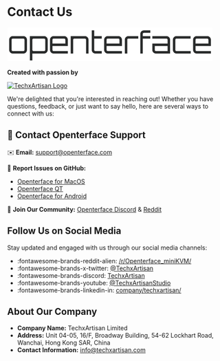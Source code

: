 # **Contact Us**  

![Openterface Logo](images/openterface.png)  

**Created with passion by**  

[![TechxArtisan Logo](https://techxartisan.com/images/techxartisan-company-black.png)](https://techxartisan.com)  

We're delighted that you're interested in reaching out! Whether you have questions, feedback, or just want to say hello, here are several ways to connect with us:  

## **📧 Contact Openterface Support**  
✉️ **Email:** [support@openterface.com](mailto:support@openterface.com)  

📂 **Report Issues on GitHub:**  
- [Openterface for MacOS](https://github.com/TechxArtisanStudio/Openterface_MacOS/issues)  
- [Openterface QT](https://github.com/TechxArtisanStudio/Openterface_QT/issues)  
- [Openterface for Android](https://github.com/TechxArtisanStudio/Openterface_Android/issues)  

💬 **Join Our Community:** [Openterface Discord](https://openterface.com/discord) & [Reddit](https://openterface.com/reddit)

## Follow Us on Social Media

Stay updated and engaged with us through our social media channels:

- :fontawesome-brands-reddit-alien: [/r/Openterface_miniKVM/](/reddit)
- :fontawesome-brands-x-twitter: [@TechxArtisan](https://twitter.com/TechxArtisan)
- :fontawesome-brands-discord: [TechxArtisan](/discord)
- :fontawesome-brands-youtube: [@TechxArtisanStudio](https://www.youtube.com/@TechxArtisanStudio)
- :fontawesome-brands-linkedin-in: [company/techxartisan/](https://www.linkedin.com/company/techxartisan/)

## About Our Company

- **Company Name:** TechxArtisan Limited
- **Address:** Unit 04-05, 16/F, Broadway Building, 54-62 Lockhart Road, Wanchai, Hong Kong SAR, China
- **Contact Information:** [info@techxartisan.com](mailto:info@techxartisan.com)